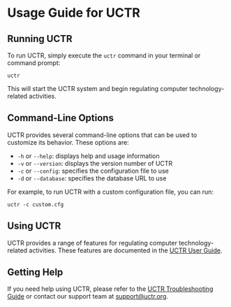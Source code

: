 # Usage Guide for UCTR

## Running UCTR

To run UCTR, simply execute the `uctr` command in your terminal or command prompt:

`uctr`

This will start the UCTR system and begin regulating computer technology-related activities.

## Command-Line Options

UCTR provides several command-line options that can be used to customize its behavior. These options are:

* `-h` or `--help`: displays help and usage information
* `-v` or `--version`: displays the version number of UCTR
* `-c` or `--config`: specifies the configuration file to use
* `-d` or `--database`: specifies the database URL to use

For example, to run UCTR with a custom configuration file, you can run:

`uctr -c custom.cfg`

## Using UCTR

UCTR provides a range of features for regulating computer technology-related activities. These features are documented in the [UCTR User Guide](user-guide.md).

## Getting Help

If you need help using UCTR, please refer to the [UCTR Troubleshooting Guide](troubleshooting.md) or contact our support team at [support@uctr.org](mailto:support@uctr.org).
